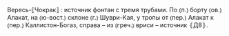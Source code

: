 ---
---

Вересь-⟦Чокрак⟧
: источник фонтан с тремя трубами. По ⦅п.⦆ борту ⦅ов.⦆ Алакат, на ⦅ю-вост.⦆ склоне ⦅г.⦆ Шуври-Кая, у тропы от ⦅пер.⦆ Алакат к ⦅пер.⦆ Каллистон-Богаз, справа – из ⦅греч.⦆ вриси – источник ⦃Д8⦄.
